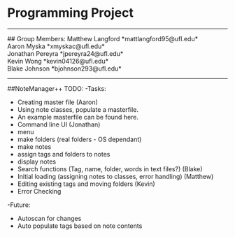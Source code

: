 # Programming Project
<hr>
## Group Members:
Matthew Langford   *mattlangford95@ufl.edu* <br>
Aaron Myska               *xmyskac@ufl.edu* <br>
Jonathan Pereyra       *jpereyra24@ufl.edu* <br>
Kevin Wong             *kevin04126@ufl.edu* <br>
Blake Johnson         *bjohnson293@ufl.edu* <br>
<hr>

##NoteManager++ TODO:
-Tasks:
 * Creating master file (Aaron)<br>
  * Using note classes, populate a masterfile.
  * An example masterfile can be found here.
 * Command line UI (Jonathan)<br>
  * menu<br>   
  * make folders (real folders - OS dependant)<br>
  * make notes<br>
  * assign tags and folders to notes
  * display notes<br>
 * Search functions (Tag, name, folder, words in text files?) (Blake)<br>
 * Initial loading (assigning notes to classes, error handling) (Matthew)<br>
 * Editing existing tags and moving folders (Kevin)<br>
 * Error Checking<br>

-Future:<br>
 * Autoscan for changes<br>
 * Auto populate tags based on note contents<br>
